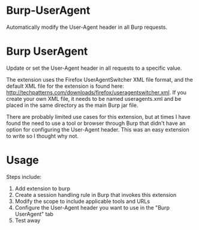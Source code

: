 # Burp-UserAgent
Automatically modify the User-Agent header in all Burp requests.

Burp UserAgent
=========

Update or set the User-Agent header in all requests to a specific value.

The extension uses the Firefox UserAgentSwitcher XML file format, and the default XML file for the extension is found here: <a href="http://techpatterns.com/downloads/firefox/useragentswitcher.xml">http://techpatterns.com/downloads/firefox/useragentswitcher.xml</a>.  If you create your own XML file, it needs to be named useragents.xml and be placed in the same directory as the main Burp jar file.

There are probably limited use cases for this extension, but at times I have found the need to use a tool or browser through Burp that didn't have an option for configuring the User-Agent header.  This was an easy extension to write so I thought why not.

Usage
=====

Steps include:
<ol>
<li>Add extension to burp</li>
<li>Create a session handling rule in Burp that invokes this extension</li>
<li>Modify the scope to include applicable tools and URLs</li>
<li>Configure the User-Agent header you want to use in the "Burp UserAgent" tab</li>
<li>Test away</li>
</ol>
